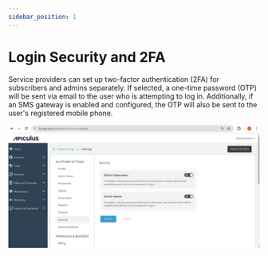 ```yaml
---
sidebar_position: 1
---
```

# Login Security and 2FA

Service providers can set up two-factor authentication (2FA) for subscribers and admins separately. If selected, a one-time password (OTP) will be sent via email to the user who is attempting to log in. Additionally, if an SMS gateway is enabled and configured, the OTP will also be sent to the user's registered mobile phone.

![2FA](img\2FA.png)

